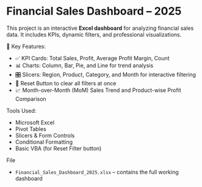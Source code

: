 #  Financial Sales Dashboard – 2025

This project is an interactive **Excel dashboard** for analyzing financial sales data. It includes KPIs, dynamic filters, and professional visualizations.

 🔹 Key Features:
- ✅ KPI Cards: Total Sales, Profit, Average Profit Margin, Count
- 📊 Charts: Column, Bar, Pie, and Line for trend analysis
- 🎛 Slicers: Region, Product, Category, and Month for interactive filtering
- 🔄 Reset Button to clear all filters at once
- 📈 Month-over-Month (MoM) Sales Trend and Product-wise Profit Comparison

Tools Used:
- Microsoft Excel
- Pivot Tables
- Slicers & Form Controls
- Conditional Formatting
- Basic VBA (for Reset Filter button)

File
- `Financial_Sales_Dashboard_2025.xlsx` – contains the full working dashboard






